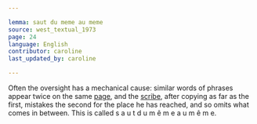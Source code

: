 ```yaml
---

lemma: saut du meme au meme
source: west_textual_1973
page: 24
language: English
contributor: caroline
last_updated_by: caroline

---
```


Often the oversight has a mechanical cause: similar words of phrases appear twice on the same [page](page.html), and the [scribe](scribe.html), after copying as far as the first, mistakes the second for the place he has reached, and so omits what comes in between. This is called s a u t  d u  m ê m e  a u  m ê m e.
